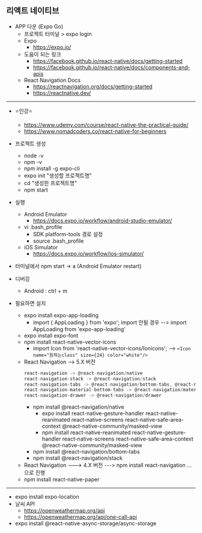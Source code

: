## 리액트 네이티브

* APP 다운 (Expo Go)
   * 프로젝트 터미널 > expo login 
   * Expo
      * https://expo.io/
   * 도움이 되는 링크
      * https://facebook.github.io/react-native/docs/getting-started
      * https://facebook.github.io/react-native/docs/components-and-apis
   * React Navigation Docs
      * https://reactnavigation.org/docs/getting-started
      * https://reactnative.dev/
---
* ⭐인강⭐
   * https://www.udemy.com/course/react-native-the-practical-guide/
   * https://www.nomadcoders.co/react-native-for-beginners

* 프로젝트 생성
    * node -v
    * npm -v
    * npm install -g expo-cli
    * expo init "생성할 프로젝트명"
    * cd "생성한 프로젝트명"
    * npm start

* 실행
    * Android Emulator
        * https://docs.expo.io/workflow/android-studio-emulator/
    * vi .bash_profile 
        * SDK platform-tools 경로 설정
        * source .bash_profile
    * iOS Simulator 
        * https://docs.expo.io/workflow/ios-simulator/

* 터미널에서 npm start -> a (Android Emulator restart)

* 디버깅
   * Android : ctrl + m

* 필요하면 설치 
   * expo install expo-app-loading
      * import { AppLoading } from 'expo';  import 안될 경우 -->  import AppLoading from 'expo-app-loading'
   * expo install expo-font 
   * npm install react-native-vector-icons
      * import Icon from 'react-native-vector-icons/Ionicons'; -->  `<Icon name="원하는class" size={24} color="white"/>`
   * React Navigation  --> 5.X 버전
       ```js
      react-navigation -> @react-navigation/native
      react-navigation-stack -> @react-navigation/stack
      react-navigation-tabs -> @react-navigation/bottom-tabs, @react-navigation/material-top-tabs
      react-navigation-material-bottom-tabs -> @react-navigation/material-bottom-tabs
      react-navigation-drawer -> @react-navigation/drawer
       ``` 
      * npm install @react-navigation/native
          * expo install react-native-gesture-handler react-native-reanimated react-native-screens react-native-safe-area-context @react-native-community/masked-view
          * npm install react-native-reanimated react-native-gesture-handler react-native-screens react-native-safe-area-context @react-native-community/masked-view
      * npm install @react-navigation/bottom-tabs
      * npm install @react-navigation/stack
   * React Navigation ---> 4.X 버전  ---> npm install react-navigation ... 으로 진행
   * npm install react-native-paper
---
* expo install expo-location
* 날씨 API 
   * https://openweathermap.org/api
   * https://openweathermap.org/api/one-call-api
* expo install @react-native-async-storage/async-storage